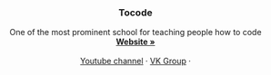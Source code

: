 <h3 align="center">Tocode</h3>

<p align="center">
  One of the most prominent school for teaching people how to code
  <br>
  <a href="https://tocode.ru/"><strong>Website »</strong></a>
  <br>
  <br>
  <a href="https://www.youtube.com/@tocode/videos">Youtube channel</a>
  ·
  <a href="https://vk.com/tocoderu">VK Group</a>
  ·
</p>
